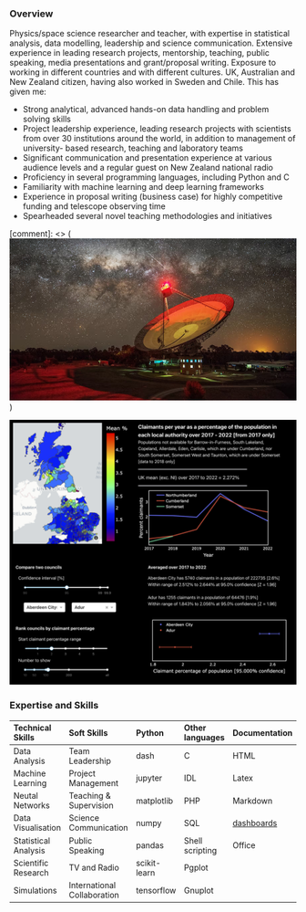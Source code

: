 ### Overview 

Physics/space science researcher and teacher, with expertise in statistical analysis, data modelling, leadership and science communication. Extensive experience in leading research projects, mentorship, teaching, public speaking, media presentations and grant/proposal writing. Exposure to working in different countries and with different cultures. UK, Australian and New Zealand citizen, having also worked in Sweden and Chile. This has given me:
- Strong analytical, advanced hands-on data handling and problem solving skills
- Project leadership experience, leading research projects with scientists from over 30 institutions around the world, in addition to management of university- based research, teaching and laboratory teams
- Significant communication and presentation experience at various audience levels and a regular guest on New Zealand national radio
- Proficiency in several programming languages, including Python and C
- Familiarity with machine learning and deep learning frameworks
- Experience in proposal writing (business case) for highly competitive funding and telescope observing time
- Spearheaded several novel teaching methodologies and initiatives


[comment]: <> (![](https://raw.githubusercontent.com/steviecurran/radio-interviews/refs/heads/main/Parkes_at_night.jpg))

![](https://raw.githubusercontent.com/steviecurran/UK-employment/refs/heads/main/page3.png)

### Expertise and Skills

Technical Skills | Soft Skills | Python | Other languages | Documentation| 
| :---    | :--  | :---   | :---            | :--- 	       | 
Data Analysis | Team Leadership |  dash      | C                 | HTML  |
Machine  Learning | Project Management |  jupyter	    	| IDL               |Latex  |
Neutal Networks     | Teaching & Supervision|  matplotlib  | PHP  | Markdown |
Data Visualisation | Science Communication |   numpy    | SQL               | [dashboards](https://github.com/steviecurran/dashboards)|
Statistical Analysis | Public Speaking|   pandas               | Shell scripting     |  Office       |
Scientific Research | TV and Radio   |    scikit-learn         | Pgplot              |        |
Simulations |  International Collaboration  | tensorflow           | Gnuplot             |        |
             
<!--
**steviecurran/steviecurran** is a ✨ _special_ ✨ repository because its `README.md` (this file) appears on your GitHub profile.


Here are some ideas to get you started:

- 🔭 I’m currently working on ...
- 🌱 I’m currently learning ...
- 👯 I’m looking to collaborate on ...
- 🤔 I’m looking for help with ...
- 💬 Ask me about ...
- 📫 How to reach me: ...
- 😄 Pronouns: ...
- ⚡ Fun fact: ...
-->

